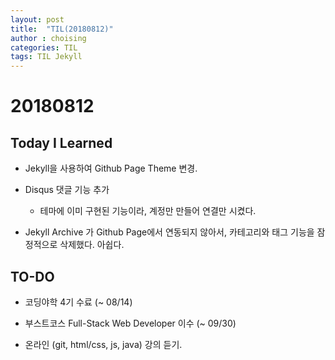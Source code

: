 ```yaml
---
layout: post
title:  "TIL(20180812)"
author : choising
categories: TIL
tags: TIL Jekyll
---
```


# 20180812
## Today I Learned

- Jekyll을 사용하여 Github Page Theme 변경.

- Disqus 댓글 기능 추가
    - 테마에 이미 구현된 기능이라, 계정만 만들어 연결만 시켰다.

- Jekyll Archive 가 Github Page에서 연동되지 않아서, 카테고리와 태그 기능을 잠정적으로 삭제했다. 아쉽다.

## TO-DO
- 코딩야학 4기 수료 (~ 08/14)

- 부스트코스 Full-Stack Web Developer 이수 (~ 09/30)

- 온라인 (git, html/css, js, java) 강의 듣기.

